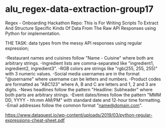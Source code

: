 # alu_regex-data-extraction-group17
Regex - Onboarding Hackathon Repo: This is For Writing Scripts To Extract And Structure Specific Kinds Of Data From The Raw API Responses using Python for implementation.

THE TASK: data types from the messy API responses using regular expression;

-Restaurant names and cuisines follow "Name - Cuisine" where both are arbitrary strings.
-Ingredient lists are comma-separated like "ingredient1, ingredient2, ingredient3".
-RGB colors are strings like "rgb(255, 255, 255)" with 3 numeric values.
-Social media usernames are in the format "@username" where username can be letters and numbers.
-Product codes are formatted as "ABC123" where A, B and C are letters and 1, 2 and 3 are digits.
-News headlines follow the pattern "Headline: Subheader" where both parts are arbitrary strings.
-Event dates/times follow the pattern "MMM DD, YYYY - hh:mm AM/PM" with standard date and 12-hour time formatting.
-Email addresses follow the common format "name@domain.com".

https://www.dataquest.io/wp-content/uploads/2019/03/python-regular-expressions-cheat-sheet.pdf
